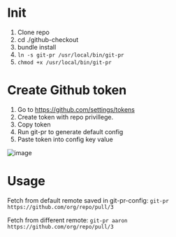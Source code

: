# Init
1. Clone repo
2. cd ./github-checkout
3. bundle install
4. `ln -s git-pr /usr/local/bin/git-pr`
5. `chmod +x /usr/local/bin/git-pr`

# Create Github token
1. Go to https://github.com/settings/tokens
2. Create token with repo privillege.
3. Copy token
4. Run git-pr to generate default config
5. Paste token into config key value

![image](https://cloud.githubusercontent.com/assets/5732023/20297939/6acd6250-ab13-11e6-90ae-262b6366074e.png)

# Usage

Fetch from default remote saved in git-pr-config:
`git-pr https://github.com/org/repo/pull/3`

Fetch from different remote:
`git-pr aaron https://github.com/org/repo/pull/3`

